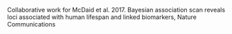 Collaborative work for McDaid et al. 2017. Bayesian association scan reveals loci associated with human lifespan and linked biomarkers, Nature Communications
